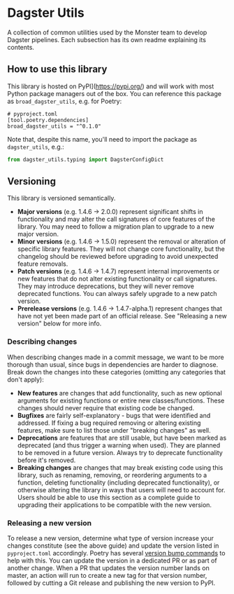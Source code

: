 # Dagster Utils

A collection of common utilities used by the Monster team to develop Dagster pipelines. Each subsection has its own readme explaining its contents.

## How to use this library

This library is hosted on PyPI](https://pypi.org/) and will work with most Python package managers out of the box. You can reference this package as `broad_dagster_utils`, e.g. for Poetry:

```
# pyproject.toml
[tool.poetry.dependencies]
broad_dagster_utils = "^0.1.0"
```

Note that, despite this name, you'll need to import the package as `dagster_utils`, e.g.:
```python
from dagster_utils.typing import DagsterConfigDict
```

## Versioning

This library is versioned semantically.

* **Major versions** (e.g. 1.4.6 -> 2.0.0) represent significant shifts in functionality and may alter the call signatures of core features of the library. You may need to follow a migration plan to upgrade to a new major version.
* **Minor versions** (e.g. 1.4.6 -> 1.5.0) represent the removal or alteration of specific library features. They will not change core functionality, but the changelog should be reviewed before upgrading to avoid unexpected feature removals.
* **Patch versions** (e.g. 1.4.6 -> 1.4.7) represent internal improvements or new features that do not alter existing functionality or call signatures. They may introduce deprecations, but they will never remove deprecated functions. You can always safely upgrade to a new patch version.
* **Prerelease versions** (e.g. 1.4.6 -> 1.4.7-alpha.1) represent changes that have not yet been made part of an official release. See "Releasing a new version" below for more info.

### Describing changes

When describing changes made in a commit message, we want to be more thorough than usual, since bugs in dependencies are harder to diagnose. Break down the changes into these categories (omitting any categories that don't apply):

* **New features** are changes that add functionality, such as new optional arguments for existing functions or entire new classes/functions. These changes should never require that existing code be changed.
* **Bugfixes** are fairly self-explanatory - bugs that were identified and addressed. If fixing a bug required removing or altering existing features, make sure to list those under "breaking changes" as well.
* **Deprecations** are features that are still usable, but have been marked as deprecated (and thus trigger a warning when used). They are planned to be removed in a future version. Always try to deprecate functionality before it's removed.
* **Breaking changes** are changes that may break existing code using this library, such as renaming, removing, or reordering arguments to a function, deleting functionality (including deprecated functionality), or otherwise altering the library in ways that users will need to account for. Users should be able to use this section as a complete guide to upgrading their applications to be compatible with the new version.

### Releasing a new version

To release a new version, determine what type of version increase your changes constitute (see the above guide) and update the version listed in `pyproject.toml` accordingly. Poetry has several [version bump commands](https://python-poetry.org/docs/cli/#version) to help with this. You can update the version in a dedicated PR or as part of another change. When a PR that updates the version number lands on master, an action will run to create a new tag for that version number, followed by cutting a Git release and publishing the new version to PyPI.
